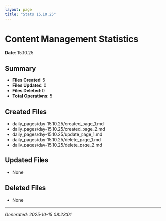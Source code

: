 ```yaml
---
layout: page
title: "Stats 15.10.25"
---
```


# Content Management Statistics

**Date**: 15.10.25

## Summary

- **Files Created**: 5
- **Files Updated**: 0  
- **Files Deleted**: 0
- **Total Operations**: 5

## Created Files

- daily_pages/day-15.10.25/created_page_1.md
- daily_pages/day-15.10.25/created_page_2.md
- daily_pages/day-15.10.25/update_page_1.md
- daily_pages/day-15.10.25/delete_page_1.md
- daily_pages/day-15.10.25/delete_page_2.md

## Updated Files

- None

## Deleted Files

- None

---
*Generated: 2025-10-15 08:23:01*
